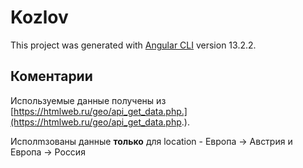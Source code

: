 # Kozlov

This project was generated with [Angular CLI](https://github.com/angular/angular-cli) version 13.2.2.

## Коментарии

Используемые данные получены из [https://htmlweb.ru/geo/api_get_data.php.](https://htmlweb.ru/geo/api_get_data.php.).

Исполmзованы данные **только** для location - Европа -> Австрия и Европа -> Россия

